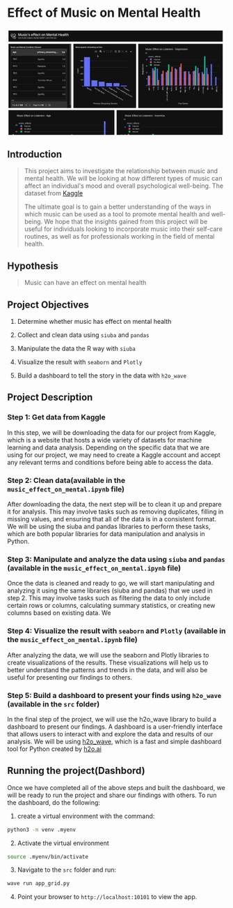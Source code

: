 # Effect of Music on Mental Health

![music and mental Health](music_and_mental_health.gif)

## Introduction

> This project aims to investigate the relationship between music and mental health. We will be looking at how different types of music can affect an individual's mood and overall psychological well-being. The dataset from [Kaggle](https://www.kaggle.com/datasets/catherinerasgaitis/mxmh-survey-results)
>
> The ultimate goal is to gain a better understanding of the ways in which music can be used as a tool to promote mental health and well-being. We hope that the insights gained from this project will be useful for individuals looking to incorporate music into their self-care routines, as well as for professionals working in the field of mental health.

## Hypothesis

> Music can have an effect on mental health

## Project Objectives

1. Determine whether music has effect on mental health

2. Collect and clean data using `siuba` and `pandas`

3. Manipulate the data the R way with `siuba`

4. Visualize the result with `seaborn` and `Plotly`

5. Build a dashboard to tell the story in the data with `h2o_wave`

## Project Description

### Step 1: Get data from Kaggle

In this step, we will be downloading the data for our project from Kaggle, which is a website that hosts a wide variety of datasets for machine learning and data analysis. Depending on the specific data that we are using for our project, we may need to create a Kaggle account and accept any relevant terms and conditions before being able to access the data.

### Step 2: Clean data(available in the `music_effect_on_mental.ipynb` file)

After downloading the data, the next step will be to clean it up and prepare it for analysis. This may involve tasks such as removing duplicates, filling in missing values, and ensuring that all of the data is in a consistent format. We will be using the siuba and pandas libraries to perform these tasks, which are both popular libraries for data manipulation and analysis in Python.

### Step 3: Manipulate and analyze the data using `siuba` and `pandas` (available in the `music_effect_on_mental.ipynb` file)

Once the data is cleaned and ready to go, we will start manipulating and analyzing it using the same libraries (siuba and pandas) that we used in step 2. This may involve tasks such as filtering the data to only include certain rows or columns, calculating summary statistics, or creating new columns based on existing data. We

### Step 4: Visualize the result with `seaborn` and `Plotly` (available in the `music_effect_on_mental.ipynb` file)

After analyzing the data, we will use the seaborn and Plotly libraries to create visualizations of the results. These visualizations will help us to better understand the patterns and trends in the data, and will also be useful for presenting our findings to others.

### Step 5: Build a dashboard to present your finds using `h2o_wave` (available in the `src` folder)

In the final step of the project, we will use the h2o_wave library to build a dashboard to present our findings. A dashboard is a user-friendly interface that allows users to interact with and explore the data and results of our analysis. We will be using [h2o_wave](https://wave.h2o.ai/), which is a fast and simple dashboard tool for Python created by [h2o.ai](https://h2o.ai/)

## Running the project(Dashbord)

Once we have completed all of the above steps and built the dashboard, we will be ready to run the project and share our findings with others. To run the dashboard, do the following:

1. create a virtual environment with the command:

```bash
python3 -m venv .myenv
```

2. Activate the virtual environment

```bash
source .myenv/bin/activate
```

3. Navigate to the `src` folder and run:

```bash
wave run app_grid.py
```

4. Point your browser to `http://localhost:10101` to view the app.

